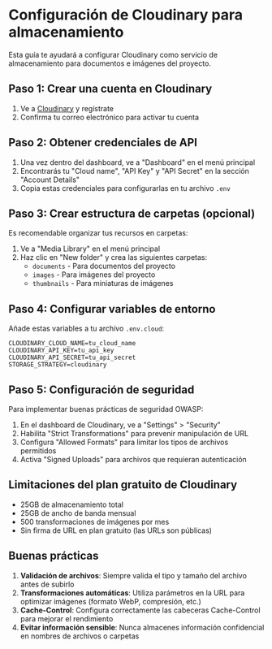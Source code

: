 # Configuración de Cloudinary para almacenamiento

Esta guía te ayudará a configurar Cloudinary como servicio de almacenamiento para documentos e imágenes del proyecto.

## Paso 1: Crear una cuenta en Cloudinary

1. Ve a [Cloudinary](https://cloudinary.com/users/register/free) y regístrate
2. Confirma tu correo electrónico para activar tu cuenta

## Paso 2: Obtener credenciales de API

1. Una vez dentro del dashboard, ve a "Dashboard" en el menú principal
2. Encontrarás tu "Cloud name", "API Key" y "API Secret" en la sección "Account Details"
3. Copia estas credenciales para configurarlas en tu archivo `.env`

## Paso 3: Crear estructura de carpetas (opcional)

Es recomendable organizar tus recursos en carpetas:

1. Ve a "Media Library" en el menú principal
2. Haz clic en "New folder" y crea las siguientes carpetas:
   - `documents` - Para documentos del proyecto
   - `images` - Para imágenes del proyecto
   - `thumbnails` - Para miniaturas de imágenes

## Paso 4: Configurar variables de entorno

Añade estas variables a tu archivo `.env.cloud`:

```
CLOUDINARY_CLOUD_NAME=tu_cloud_name
CLOUDINARY_API_KEY=tu_api_key
CLOUDINARY_API_SECRET=tu_api_secret
STORAGE_STRATEGY=cloudinary
```

## Paso 5: Configuración de seguridad

Para implementar buenas prácticas de seguridad OWASP:

1. En el dashboard de Cloudinary, ve a "Settings" > "Security"
2. Habilita "Strict Transformations" para prevenir manipulación de URL
3. Configura "Allowed Formats" para limitar los tipos de archivos permitidos
4. Activa "Signed Uploads" para archivos que requieran autenticación

## Limitaciones del plan gratuito de Cloudinary

- 25GB de almacenamiento total
- 25GB de ancho de banda mensual
- 500 transformaciones de imágenes por mes
- Sin firma de URL en plan gratuito (las URLs son públicas)

## Buenas prácticas

1. **Validación de archivos**: Siempre valida el tipo y tamaño del archivo antes de subirlo
2. **Transformaciones automáticas**: Utiliza parámetros en la URL para optimizar imágenes (formato WebP, compresión, etc.)
3. **Cache-Control**: Configura correctamente las cabeceras Cache-Control para mejorar el rendimiento
4. **Evitar información sensible**: Nunca almacenes información confidencial en nombres de archivos o carpetas 